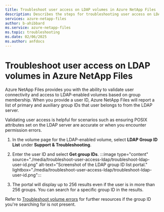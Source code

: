 ```yaml
---
title: Troubleshoot user access on LDAP volumes in Azure NetApp Files
description: Describes the steps for troubleshooting user access on LDAP-enabled volumes.
services: azure-netapp-files
author: b-ahibbard
ms.service: azure-netapp-files
ms.topic: troubleshooting
ms.date: 02/06/2025
ms.author: anfdocs
---
```


# Troubleshoot user access on LDAP volumes in Azure NetApp Files

Azure NetApp Files provides you with the ability to validate user connectivity and access to LDAP-enabled volumes based on group membership. When you provide a user ID, Azure NetApp Files will report a list of primary and auxiliary group IDs that user belongs to from the LDAP server.

Validating user access is helpful for scenarios such as ensuring POSIX attributes set on the LDAP server are accurate or when you encounter permission errors. 

1. In the volume page for the LDAP-enabled volume, select **LDAP Group ID List** under **Support & Troubleshooting**.
1. Enter the user ID and select **Get group IDs**.
    :::image type="content" source="./media/troubleshoot-user-access-ldap/troubleshoot-ldap-user-id.png" alt-text="Screenshot of the LDAP group ID list portal." lightbox="./media/troubleshoot-user-access-ldap/troubleshoot-ldap-user-id.png":::

1. The portal will display up to 256 results even if the user is in more than 256 groups. You can search for a specific group ID in the results. 

Refer to [Troubleshoot volume errors](troubleshoot-volumes.md#errors-for-ldap-volumes) for further resources if the group ID you're searching for is not present. 
